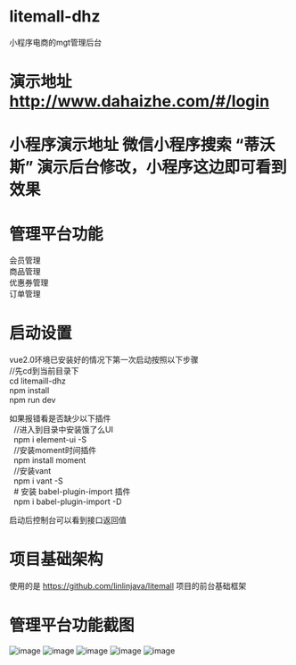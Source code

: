 # litemall-dhz
小程序电商的mgt管理后台

# 演示地址  http://www.dahaizhe.com/#/login   
# 小程序演示地址   微信小程序搜索 “蒂沃斯”  演示后台修改，小程序这边即可看到效果

# 管理平台功能
  会员管理  
  商品管理  
  优惠券管理  
  订单管理  
# 启动设置
  vue2.0环境已安装好的情况下第一次启动按照以下步骤  
    //先cd到当前目录下  
    cd litemaill-dhz  
    npm install  
    npm run dev  
      
  如果报错看是否缺少以下插件  
    &nbsp;&nbsp;//进入到目录中安装饿了么UI  
    &nbsp;&nbsp;npm i element-ui -S  
    &nbsp;&nbsp;//安装moment时间插件  
    &nbsp;&nbsp;npm install moment  
    &nbsp;&nbsp;//安装vant  
    &nbsp;&nbsp;npm i vant -S  
    &nbsp;&nbsp;# 安装 babel-plugin-import 插件  
    &nbsp;&nbsp;npm i babel-plugin-import -D  
      
        
  启动后控制台可以看到接口返回值  
  
 # 项目基础架构
   使用的是 https://github.com/linlinjava/litemall 项目的前台基础框架

 # 管理平台功能截图
   ![image](http://wx2.sinaimg.cn/mw690/0060lm7Tly1fvp9uynxk5j317s0kxn0l.jpg)
   ![image](http://wx2.sinaimg.cn/mw690/0060lm7Tly1fvp9uylztyj315b0l9tax.jpg)
    ![image](http://wx4.sinaimg.cn/mw690/0060lm7Tly1fvp9uzg8ffj31760ki0vu.jpg)
    ![image](http://wx1.sinaimg.cn/mw690/0060lm7Tly1fvp9uznuwzj31870l1gp2.jpg)
    ![image](http://wx4.sinaimg.cn/mw690/0060lm7Tly1fvp9uzujq1j318g0lpmzs.jpg)
